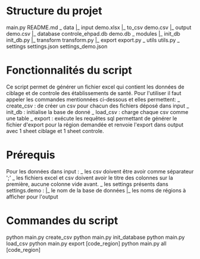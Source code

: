 # Structure du projet

main.py
README.md
_ data
    |_ input
        demo.xlsx
    |_ to_csv
        demo.csv
    |_ output
        demo.csv
    |_ database
        controle_ehpad.db
	demo.db
_ modules
    |_ init_db
        init_db.py
    |_ transform
        transform.py
    |_ export
        export.py
_ utils
        utils.py
_ settings
        settings.json
        settings_demo.json


# Fonctionnalités du script
Ce script permet de générer un fichier excel qui contient les données de ciblage et de controle des établissements de santé.
Pour l'utiliser il faut appeler les commandes mentionnées ci-dessous et elles permettent:
_ create_csv : de créer un csv pour chacun des fichiers déposé dans input
_ init_db : initialise la base de donné
_ load_csv :  charge chaque csv comme une table
_ export : exécute les requêtes sql permettant de générer le fichier d'export pour la région demandée et renvoie l'export dans output avec 1 sheet ciblage et 1 sheet controle.

# Prérequis
Pour les données dans input : 
_ les csv doivent être avoir comme séparateur ';'
_ les fichiers excel et csv doivent avoir le titre des colonnes sur la première, aucune colonne vide avant.
_ les settings présents dans settings.demo : 
    |_ le nom de la base de données
    |_ les noms de régions à afficher pour l'output

# Commandes du script
python main.py create_csv
python main.py init_database
python main.py load_csv
python main.py export [code_region]
python main.py all [code_region]
